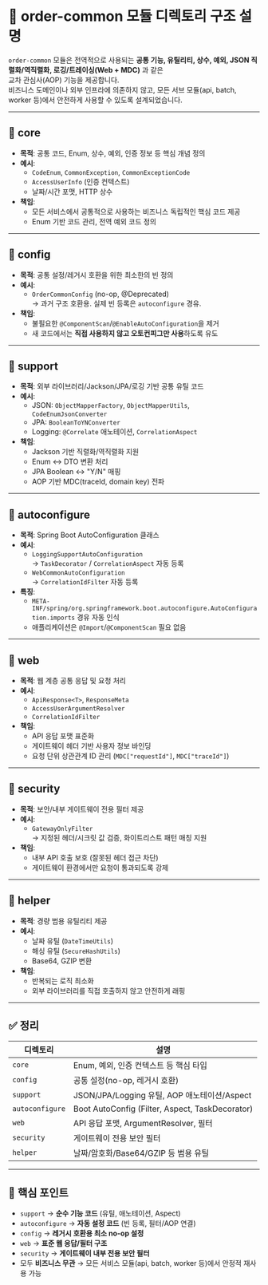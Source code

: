 # 📁 order-common 모듈 디렉토리 구조 설명

`order-common` 모듈은 전역적으로 사용되는 **공통 기능, 유틸리티, 상수, 예외, JSON 직렬화/역직렬화, 로깅/트레이싱(Web + MDC)** 과 같은  
교차 관심사(AOP) 기능을 제공합니다.  
비즈니스 도메인이나 외부 인프라에 의존하지 않고, 모든 서브 모듈(api, batch, worker 등)에서 안전하게 사용할 수 있도록 설계되었습니다.

---

## 📂 core

- **목적**: 공통 코드, Enum, 상수, 예외, 인증 정보 등 핵심 개념 정의
- **예시**:
  - `CodeEnum`, `CommonException`, `CommonExceptionCode`
  - `AccessUserInfo` (인증 컨텍스트)
  - 날짜/시간 포맷, HTTP 상수
- **책임**:
  - 모든 서비스에서 공통적으로 사용하는 비즈니스 독립적인 핵심 코드 제공
  - Enum 기반 코드 관리, 전역 예외 코드 정의

---

## 📂 config

- **목적**: 공통 설정/레거시 호환을 위한 최소한의 빈 정의
- **예시**:
  - `OrderCommonConfig` (no-op, @Deprecated)  
    → 과거 구조 호환용. 실제 빈 등록은 `autoconfigure` 경유.
- **책임**:
  - 불필요한 `@ComponentScan`/`@EnableAutoConfiguration`을 제거
  - 새 코드에서는 **직접 사용하지 않고 오토컨피그만 사용**하도록 유도

---

## 📂 support

- **목적**: 외부 라이브러리/Jackson/JPA/로깅 기반 공통 유틸 코드
- **예시**:
  - JSON: `ObjectMapperFactory`, `ObjectMapperUtils`, `CodeEnumJsonConverter`
  - JPA: `BooleanToYNConverter`
  - Logging: `@Correlate` 애노테이션, `CorrelationAspect`
- **책임**:
  - Jackson 기반 직렬화/역직렬화 지원
  - Enum ↔ DTO 변환 처리
  - JPA Boolean ↔ "Y/N" 매핑
  - AOP 기반 MDC(traceId, domain key) 전파

---

## 📂 autoconfigure

- **목적**: Spring Boot AutoConfiguration 클래스
- **예시**:
  - `LoggingSupportAutoConfiguration`  
    → `TaskDecorator` / `CorrelationAspect` 자동 등록
  - `WebCommonAutoConfiguration`  
    → `CorrelationIdFilter` 자동 등록
- **특징**:
  - `META-INF/spring/org.springframework.boot.autoconfigure.AutoConfiguration.imports` 경유 자동 인식
  - 애플리케이션은 `@Import`/`@ComponentScan` 필요 없음

---

## 📂 web

- **목적**: 웹 계층 공통 응답 및 요청 처리
- **예시**:
  - `ApiResponse<T>`, `ResponseMeta`
  - `AccessUserArgumentResolver`
  - `CorrelationIdFilter`
- **책임**:
  - API 응답 포맷 표준화
  - 게이트웨이 헤더 기반 사용자 정보 바인딩
  - 요청 단위 상관관계 ID 관리 (`MDC["requestId"]`, `MDC["traceId"]`)

---

## 📂 security

- **목적**: 보안/내부 게이트웨이 전용 필터 제공
- **예시**:
  - `GatewayOnlyFilter`  
    → 지정된 헤더/시크릿 값 검증, 화이트리스트 패턴 매칭 지원
- **책임**:
  - 내부 API 호출 보호 (잘못된 헤더 접근 차단)
  - 게이트웨이 환경에서만 요청이 통과되도록 강제

---

## 📂 helper

- **목적**: 경량 범용 유틸리티 제공
- **예시**:
  - 날짜 유틸 (`DateTimeUtils`)
  - 해싱 유틸 (`SecureHashUtils`)
  - Base64, GZIP 변환
- **책임**:
  - 반복되는 로직 최소화
  - 외부 라이브러리를 직접 호출하지 않고 안전하게 래핑

---

## ✅ 정리

| 디렉토리     | 설명 |
|--------------|------|
| `core`       | Enum, 예외, 인증 컨텍스트 등 핵심 타입 |
| `config`     | 공통 설정(no-op, 레거시 호환) |
| `support`    | JSON/JPA/Logging 유틸, AOP 애노테이션/Aspect |
| `autoconfigure` | Boot AutoConfig (Filter, Aspect, TaskDecorator) |
| `web`        | API 응답 포맷, ArgumentResolver, 필터 |
| `security`   | 게이트웨이 전용 보안 필터 |
| `helper`     | 날짜/암호화/Base64/GZIP 등 범용 유틸 |

---

## 🔑 핵심 포인트

- `support` → **순수 기능 코드** (유틸, 애노테이션, Aspect)
- `autoconfigure` → **자동 설정 코드** (빈 등록, 필터/AOP 연결)
- `config` → **레거시 호환용 최소 no-op 설정**
- `web` → **표준 웹 응답/필터 구조**
- `security` → **게이트웨이 내부 전용 보안 필터**
- 모두 **비즈니스 무관** → 모든 서비스 모듈(api, batch, worker 등)에서 안정적 재사용 가능
